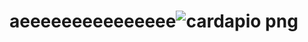 # aeeeeeeeeeeeeeee![cardapio png](https://github.com/user-attachments/assets/881e9c15-a202-4dfc-916c-5f414dfaa6e6)
